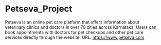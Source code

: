 # Petseva_Project
Petseva is an online pet care platform that offers information about veterinary clinics and doctors in over 70 cities across Karnataka. Users can book appointments with doctors for pet checkups and other pet care services directly through the website.
URL: https://www.petseva.com
